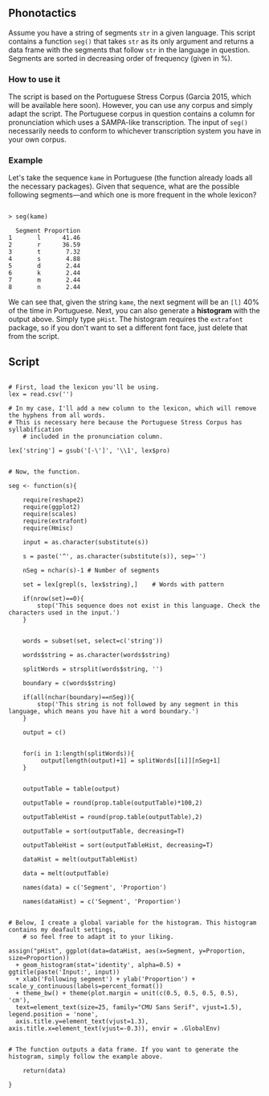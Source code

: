 ## Phonotactics

Assume you have a string of segments ```str``` in a given language. This script contains a function ```seg()``` that takes
```str``` as its only argument and returns a data frame with the segments that follow ```str``` in the language in question.
Segments are sorted in decreasing order of frequency (given in %).

### How to use it

The script is based on the Portuguese Stress Corpus (Garcia 2015, which will be available here soon). 
However, you can use any corpus and simply adapt the script. The Portuguese corpus in question contains a column for
pronunciation which uses a SAMPA-like transcription. The input of ```seg()``` necessarily needs to conform to whichever
transcription system you have in your own corpus.

### Example

Let's take the sequence ```kame``` in Portuguese (the function already loads all the necessary packages). Given that sequence,
what are the possible following segments—and which one is more frequent in the whole lexicon?

```{r}

> seg(kame)

  Segment Proportion
1       l      41.46
2       r      36.59
3       t       7.32
4       s       4.88
5       d       2.44
6       k       2.44
7       m       2.44
8       n       2.44

```

We can see that, given the string ```kame```, the next segment will be an ```[l]``` 40% of the time in Portuguese.
Next, you can also generate a **histogram** with the output above. 
Simply type ```pHist```. The histogram requires the ```extrafont``` package, so if you don't want 
to set a different font face, just delete that from the script.


## Script

```{r}

# First, load the lexicon you'll be using.
lex = read.csv('')

# In my case, I'll add a new column to the lexicon, which will remove the hyphens from all words.
# This is necessary here because the Portuguese Stress Corpus has syllabification 
	# included in the pronunciation column.

lex['string'] = gsub('[-\']', '\\1', lex$pro)


# Now, the function.

seg <- function(s){
	
	require(reshape2)
	require(ggplot2)
	require(scales)
	require(extrafont)
	require(Hmisc)
	
	input = as.character(substitute(s))
	
	s = paste('^', as.character(substitute(s)), sep='')
	
	nSeg = nchar(s)-1 # Number of segments
	
	set = lex[grepl(s, lex$string),] 	# Words with pattern
	
	if(nrow(set)==0){
		stop('This sequence does not exist in this language. Check the characters used in the input.')
	}
	
	
	words = subset(set, select=c('string'))
	
	words$string = as.character(words$string)
	
	splitWords = strsplit(words$string, '')
	
	boundary = c(words$string)
	
	if(all(nchar(boundary)==nSeg)){
		stop('This string is not followed by any segment in this language, which means you have hit a word boundary.')
	}
	
	output = c()
	
	
	for(i in 1:length(splitWords)){
		 output[length(output)+1] = splitWords[[i]][nSeg+1]
	}
	
	
	outputTable = table(output)
	
	outputTable = round(prop.table(outputTable)*100,2)
	
	outputTableHist = round(prop.table(outputTable),2)
	
	outputTable = sort(outputTable, decreasing=T)
	
	outputTableHist = sort(outputTableHist, decreasing=T)
	
	dataHist = melt(outputTableHist)
	
	data = melt(outputTable)
	
	names(data) = c('Segment', 'Proportion')
	
	names(dataHist) = c('Segment', 'Proportion')

	
# Below, I create a global variable for the histogram. This histogram contains my deafault settings, 
	# so feel free to adapt it to your liking.
	
assign("pHist", ggplot(data=dataHist, aes(x=Segment, y=Proportion, size=Proportion)) 
  + geom_histogram(stat='identity', alpha=0.5) + ggtitle(paste('Input:', input)) 
  + xlab('Following segment') + ylab('Proportion') + scale_y_continuous(labels=percent_format()) 
  + theme_bw() + theme(plot.margin = unit(c(0.5, 0.5, 0.5, 0.5), 'cm'), 
  text=element_text(size=25, family="CMU Sans Serif", vjust=1.5), legend.position = 'none', 
  axis.title.y=element_text(vjust=1.3), axis.title.x=element_text(vjust=-0.3)), envir = .GlobalEnv)


# The function outputs a data frame. If you want to generate the histogram, simply follow the example above.
	
	return(data)
	
}

```




